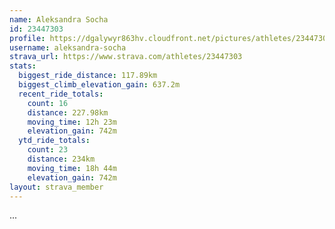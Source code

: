 ```yaml
---
name: Aleksandra Socha
id: 23447303
profile: https://dgalywyr863hv.cloudfront.net/pictures/athletes/23447303/14745546/4/large.jpg
username: aleksandra-socha
strava_url: https://www.strava.com/athletes/23447303
stats:
  biggest_ride_distance: 117.89km
  biggest_climb_elevation_gain: 637.2m
  recent_ride_totals:
    count: 16
    distance: 227.98km
    moving_time: 12h 23m
    elevation_gain: 742m
  ytd_ride_totals:
    count: 23
    distance: 234km
    moving_time: 18h 44m
    elevation_gain: 742m
layout: strava_member
--- 
```

...
